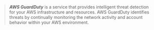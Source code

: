 >***AWS GuardDuty*** is a service that provides intelligent threat detection for your AWS infrastructure and resources. AWS GuardDuty identifies threats by continually monitoring the network activity and account behavior within your AWS environment.

>
